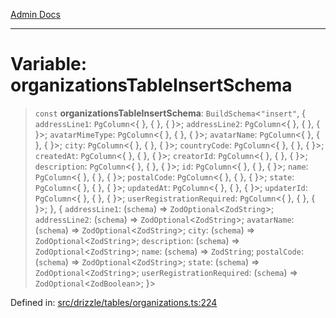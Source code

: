 [Admin Docs](/)

***

# Variable: organizationsTableInsertSchema

> `const` **organizationsTableInsertSchema**: `BuildSchema`\<`"insert"`, \{ `addressLine1`: `PgColumn`\<\{ \}, \{ \}, \{ \}\>; `addressLine2`: `PgColumn`\<\{ \}, \{ \}, \{ \}\>; `avatarMimeType`: `PgColumn`\<\{ \}, \{ \}, \{ \}\>; `avatarName`: `PgColumn`\<\{ \}, \{ \}, \{ \}\>; `city`: `PgColumn`\<\{ \}, \{ \}, \{ \}\>; `countryCode`: `PgColumn`\<\{ \}, \{ \}, \{ \}\>; `createdAt`: `PgColumn`\<\{ \}, \{ \}, \{ \}\>; `creatorId`: `PgColumn`\<\{ \}, \{ \}, \{ \}\>; `description`: `PgColumn`\<\{ \}, \{ \}, \{ \}\>; `id`: `PgColumn`\<\{ \}, \{ \}, \{ \}\>; `name`: `PgColumn`\<\{ \}, \{ \}, \{ \}\>; `postalCode`: `PgColumn`\<\{ \}, \{ \}, \{ \}\>; `state`: `PgColumn`\<\{ \}, \{ \}, \{ \}\>; `updatedAt`: `PgColumn`\<\{ \}, \{ \}, \{ \}\>; `updaterId`: `PgColumn`\<\{ \}, \{ \}, \{ \}\>; `userRegistrationRequired`: `PgColumn`\<\{ \}, \{ \}, \{ \}\>; \}, \{ `addressLine1`: (`schema`) => `ZodOptional`\<`ZodString`\>; `addressLine2`: (`schema`) => `ZodOptional`\<`ZodString`\>; `avatarName`: (`schema`) => `ZodOptional`\<`ZodString`\>; `city`: (`schema`) => `ZodOptional`\<`ZodString`\>; `description`: (`schema`) => `ZodOptional`\<`ZodString`\>; `name`: (`schema`) => `ZodString`; `postalCode`: (`schema`) => `ZodOptional`\<`ZodString`\>; `state`: (`schema`) => `ZodOptional`\<`ZodString`\>; `userRegistrationRequired`: (`schema`) => `ZodOptional`\<`ZodBoolean`\>; \}\>

Defined in: [src/drizzle/tables/organizations.ts:224](https://github.com/Sourya07/talawa-api/blob/cfbd515d04ffba748b09232a33807f1845dd1878/src/drizzle/tables/organizations.ts#L224)
